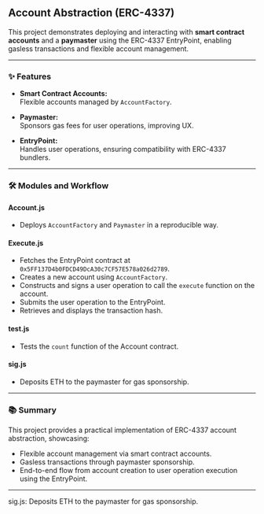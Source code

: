 ## Account Abstraction (ERC-4337)

This project demonstrates deploying and interacting with **smart contract accounts** and a **paymaster** using the ERC-4337 EntryPoint, enabling gasless transactions and flexible account management.

---

### ✨ Features

- **Smart Contract Accounts:**  
  Flexible accounts managed by `AccountFactory`.

- **Paymaster:**  
  Sponsors gas fees for user operations, improving UX.

- **EntryPoint:**  
  Handles user operations, ensuring compatibility with ERC-4337 bundlers.

---

### 🛠️ Modules and Workflow

#### **Account.js**
- Deploys `AccountFactory` and `Paymaster` in a reproducible way.

#### **Execute.js**
- Fetches the EntryPoint contract at `0x5FF137D4b0FDCD49DcA30c7CF57E578a026d2789`.
- Creates a new account using `AccountFactory`.
- Constructs and signs a user operation to call the `execute` function on the account.
- Submits the user operation to the EntryPoint.
- Retrieves and displays the transaction hash.

#### **test.js**
- Tests the `count` function of the Account contract.

#### **sig.js**
- Deposits ETH to the paymaster for gas sponsorship.

---

### 📚 Summary

This project provides a practical implementation of ERC-4337 account abstraction, showcasing:
- Flexible account management via smart contract accounts.
- Gasless transactions through paymaster sponsorship.
- End-to-end flow from account creation to user operation execution using the EntryPoint.

---


sig.js: Deposits ETH to the paymaster for gas sponsorship.






